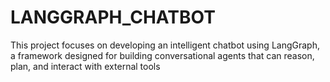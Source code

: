 # LANGGRAPH_CHATBOT
This project focuses on developing an intelligent chatbot using LangGraph, a framework designed for building conversational agents that can reason, plan, and interact with external tools
